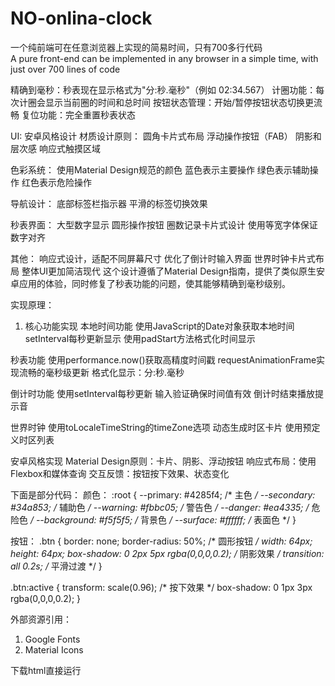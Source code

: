 # NO-onlina-clock
一个纯前端可在任意浏览器上实现的简易时间，只有700多行代码   
A pure front-end can be implemented in any browser in a simple time, with just over 700 lines of code



精确到毫秒：秒表现在显示格式为"分:秒.毫秒"（例如 02:34.567）
计圈功能：每次计圈会显示当前圈的时间和总时间
按钮状态管理：开始/暂停按钮状态切换更流畅
复位功能：完全重置秒表状态

UI: 安卓风格设计
材质设计原则：
圆角卡片式布局
浮动操作按钮（FAB）
阴影和层次感
响应式触摸区域

色彩系统：
使用Material Design规范的颜色
蓝色表示主要操作
绿色表示辅助操作
红色表示危险操作

导航设计：
底部标签栏指示器
平滑的标签切换效果

秒表界面：
大型数字显示
圆形操作按钮
圈数记录卡片式设计
使用等宽字体保证数字对齐

其他：
响应式设计，适配不同屏幕尺寸
优化了倒计时输入界面
世界时钟卡片式布局
整体UI更加简洁现代
这个设计遵循了Material Design指南，提供了类似原生安卓应用的体验，同时修复了秒表功能的问题，使其能够精确到毫秒级别。



实现原理：

1. 核心功能实现
本地时间功能
使用JavaScript的Date对象获取本地时间
setInterval每秒更新显示
使用padStart方法格式化时间显示

秒表功能
使用performance.now()获取高精度时间戳
requestAnimationFrame实现流畅的毫秒级更新
格式化显示：分:秒.毫秒

倒计时功能
使用setInterval每秒更新
输入验证确保时间值有效
倒计时结束播放提示音

世界时钟
使用toLocaleTimeString的timeZone选项
动态生成时区卡片
使用预定义时区列表

安卓风格实现
Material Design原则：卡片、阴影、浮动按钮
响应式布局：使用Flexbox和媒体查询
交互反馈：按钮按下效果、状态变化

下面是部分代码：
颜色：
:root {
    --primary: #4285f4;     /* 主色 */
    --secondary: #34a853;   /* 辅助色 */
    --warning: #fbbc05;     /* 警告色 */
    --danger: #ea4335;      /* 危险色 */
    --background: #f5f5f5;  /* 背景色 */
    --surface: #ffffff;     /* 表面色 */
}

按钮：
.btn {
    border: none;
    border-radius: 50%;      /* 圆形按钮 */
    width: 64px;
    height: 64px;
    box-shadow: 0 2px 5px rgba(0,0,0,0.2); /* 阴影效果 */
    transition: all 0.2s;    /* 平滑过渡 */
}

.btn:active {
    transform: scale(0.96);  /* 按下效果 */
    box-shadow: 0 1px 3px rgba(0,0,0,0.2);
}

外部资源引用：

1. Google Fonts
2. Material Icons



下载html直接运行
